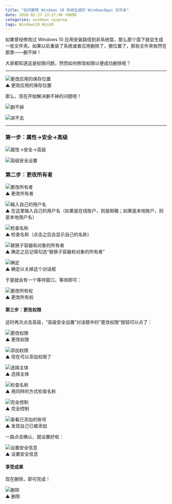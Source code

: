 ```yaml
---
title: "如何删除 Windows 10 系统生成的 WindowsApps 文件夹"
date: 2018-02-27 23:27:48 +0800
categories: windows sysprep
tags: Windows10 Win10
---
```


如果曾经修改过 Windows 10 应用安装路径到非系统盘，那么那个盘下就会生成一些文件夹。如果以后重装了系统或者应用删除了，挪位置了，那些文件夹依然在那里——删不掉！

大家都知道这是权限问题，然而如何修改权限以便成功删除呢？

---

![更改应用的保存位置](/static/posts/2018-02-27-23-27-02.png)  
▲ 更改应用的保存位置

那么，现在开始解决删不掉的问题吧！

![删不掉](/static/posts/2018-02-27-23-35-59.png)

![进不去](/static/posts/2018-02-27-23-42-28.png)

---

### 第一步：属性→安全→高级

![属性→安全→高级](/static/posts/2018-02-27-23-43-28.png)

![高级安全设置](/static/posts/2018-02-27-23-44-09.png)

### 第二步：更改所有者

![更改所有者](/static/posts/2018-02-27-23-44-57.png)  
▲ 更改所有者

![输入自己的用户名](/static/posts/2018-02-27-23-45-24.png)  
▲ 在这里输入自己的用户名（如果是在线账户，则是邮箱；如果是本地账户，则是本地用户名）

![检查名称](/static/posts/2018-02-27-23-46-34.png)  
▲ 检查名称（点击之后会显示自己的名称）

![替换子容器和对象的所有者](/static/posts/2018-02-27-23-48-17.png)  
▲ 确定之后记得勾选“替换子容器和对象的所有者”

![确定](/static/posts/2018-02-27-23-49-29.png)  
▲ 确定以关掉这个对话框

于是就会有一个等待窗口，等待即可：

![更改所有权](/static/posts/2018-02-27-23-58-56.png)  
▲ 更改所有权

#### 第三步：更改权限

这时再次点击高级，“高级安全设置”对话框中的“更改权限”按钮可以点了：

![更改权限](/static/posts/2018-02-27-23-51-16.png)  
▲ 更改权限

![添加权限](/static/posts/2018-02-27-23-52-47.png)  
▲ 现在可以添加权限了

![选择主体](/static/posts/2018-02-27-23-53-35.png)  
▲ 选择主体

![检查名称](/static/posts/2018-02-27-23-46-34.png)  
▲ 用同样的方式检查名称

![完全控制](/static/posts/2018-02-27-23-55-20.png)  
▲ 完全控制

![查看已添加的账号](/static/posts/2018-02-27-23-55-54.png)  
▲ 发现自己已被添加

一路点击确认，就设置好啦：

![设置安全信息](/static/posts/2018-02-27-23-56-33.png)  
▲ 设置安全信息

#### 享受成果

现在删除，即可完成！

![删除](/static/posts/2018-02-28-00-02-59.png)  
▲ 删除
